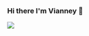 ### Hi there I'm Vianney 👋

![](https://github-readme-stats.vercel.app/api?username=vianneyyovo&show_icons=true&count_private=true&icon_color=#296ECA&title_color=000000&text_color=ffffff&bg_color=#0D1117&)





